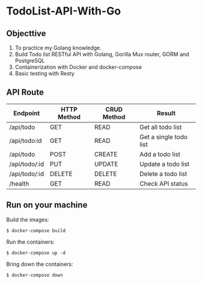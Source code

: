 # TodoList-API-With-Go

## Objecttive
  1. To practice my Golang knowledge.
  2. Build Todo list RESTful API with Golang, Gorilla Mux router, GORM and PostgreSQL
  3. Containerization with Docker and docker-compose
  4. Basic testing with Resty
  
 ## API Route
| Endpoint | HTTP Method | CRUD Method | Result |
| ----------- | ----------- | ---------| -------|
| /api/todo | GET | READ | Get all todo list |
| /api/todo:id | GET | READ | Get a single todo list |
| /api/todo | POST | CREATE | Add a todo list |
| /api/todo/:id | PUT | UPDATE | Update a todo list |
| /api/todo/:id | DELETE | DELETE | Delete a todo list |
| /health | GET | READ | Check API status |
  
 
## Run on your machine
Build the images:
```
$ docker-compose build
```
Run the containers:
```
$ docker-compose up -d
```
Bring down the containers:
```
$ docker-compose down
```

